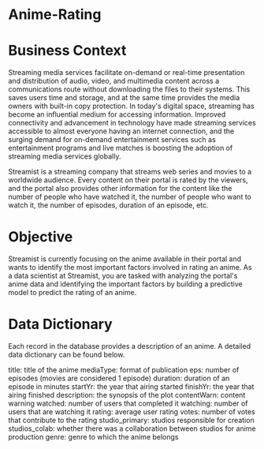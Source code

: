 # Anime-Rating
# Business Context
Streaming media services facilitate on-demand or real-time presentation and distribution of audio, video, and multimedia content across a communications route without downloading the files to their systems. This saves users time and storage, and at the same time provides the media owners with built-in copy protection. In today's digital space, streaming has become an influential medium for accessing information. Improved connectivity and advancement in technology have made streaming services accessible to almost everyone having an internet connection, and the surging demand for on-demand entertainment services such as entertainment programs and live matches is boosting the adoption of streaming media services globally.

Streamist is a streaming company that streams web series and movies to a worldwide audience. Every content on their portal is rated by the viewers, and the portal also provides other information for the content like the number of people who have watched it, the number of people who want to watch it, the number of episodes, duration of an episode, etc.

 

# Objective
Streamist is currently focusing on the anime available in their portal and wants to identify the most important factors involved in rating an anime. As a data scientist at Streamist, you are tasked with analyzing the portal's anime data and identifying the important factors by building a predictive model to predict the rating of an anime.

 

# Data Dictionary
Each record in the database provides a description of an anime. A detailed data dictionary can be found below.

title: title of the anime
mediaType: format of publication
eps: number of episodes (movies are considered 1 episode)
duration: duration of an episode in minutes
startYr: the year that airing started
finishYr: the year that airing finished
description: the synopsis of the plot
contentWarn: content warning
watched: number of users that completed it
watching: number of users that are watching it
rating: average user rating
votes: number of votes that contribute to the rating
studio_primary: studios responsible for creation
studios_colab: whether there was a collaboration between studios for anime production
genre: genre to which the anime belongs
